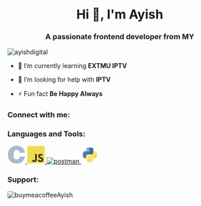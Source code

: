<h1 align="center">Hi 👋, I'm Ayish</h1>
<h3 align="center">A passionate frontend developer from MY</h3>

<p align="left"> <img src="https://komarev.com/ghpvc/?username=ayishdigital&label=Profile%20views&color=0e75b6&style=flat" alt="ayishdigital" /> </p>

- 🌱 I’m currently learning **EXTMU IPTV**

- 🤝 I’m looking for help with **IPTV**

- ⚡ Fun fact **Be Happy Always**

<h3 align="left">Connect with me:</h3>
<p align="left">
</p>

<h3 align="left">Languages and Tools:</h3>
<p align="left"> <a href="https://www.cprogramming.com/" target="_blank" rel="noreferrer"> <img src="https://raw.githubusercontent.com/devicons/devicon/master/icons/c/c-original.svg" alt="c" width="40" height="40"/> </a> <a href="https://developer.mozilla.org/en-US/docs/Web/JavaScript" target="_blank" rel="noreferrer"> <img src="https://raw.githubusercontent.com/devicons/devicon/master/icons/javascript/javascript-original.svg" alt="javascript" width="40" height="40"/> </a> <a href="https://postman.com" target="_blank" rel="noreferrer"> <img src="https://www.vectorlogo.zone/logos/getpostman/getpostman-icon.svg" alt="postman" width="40" height="40"/> </a> <a href="https://www.python.org" target="_blank" rel="noreferrer"> <img src="https://raw.githubusercontent.com/devicons/devicon/master/icons/python/python-original.svg" alt="python" width="40" height="40"/> </a> </p>

<h3 align="left">Support:</h3>
<p><a href="https://www.buymeacoffee.com/buymeacoffee Ayish"> <img align="left" src="https://cdn.buymeacoffee.com/buttons/v2/default-yellow.png" height="50" width="210" alt="buymeacoffeeAyish" /></a></p><br><br>
